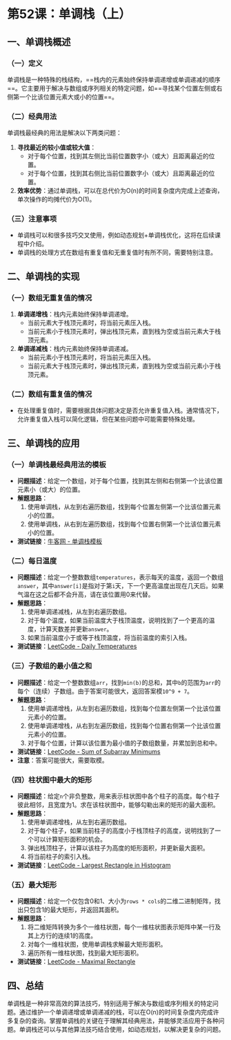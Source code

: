 # 第52课：单调栈（上）

## 一、单调栈概述

### （一）定义

单调栈是一种特殊的栈结构，==栈内的元素始终保持单调递增或单调递减的顺序==。它主要用于解决与数组或序列相关的特定问题，如==寻找某个位置左侧或右侧第一个比该位置元素大或小的位置==。

### （二）经典用法

单调栈最经典的用法是解决以下两类问题：

1. **寻找最近的较小值或较大值**：
   - 对于每个位置，找到其左侧比当前位置数字小（或大）且距离最近的位置。
   - 对于每个位置，找到其右侧比当前位置数字小（或大）且距离最近的位置。
2. **效率优势**：通过单调栈，可以在总代价为O(n)的时间复杂度内完成上述查询，单次操作的均摊代价为O(1)。

### （三）注意事项

- 单调栈可以和很多技巧交叉使用，例如动态规划+单调栈优化，这将在后续课程中介绍。
- 单调栈的处理方式在数组有重复值和无重复值时有所不同，需要特别注意。

## 二、单调栈的实现

### （一）数组无重复值的情况

1. **单调递增栈**：栈内元素始终保持单调递增。
   - 当前元素大于栈顶元素时，将当前元素压入栈。
   - 当前元素小于栈顶元素时，弹出栈顶元素，直到栈为空或当前元素大于栈顶元素。
2. **单调递减栈**：栈内元素始终保持单调递减。
   - 当前元素小于栈顶元素时，将当前元素压入栈。
   - 当前元素大于栈顶元素时，弹出栈顶元素，直到栈为空或当前元素小于栈顶元素。

### （二）数组有重复值的情况

- 在处理重复值时，需要根据具体问题决定是否允许重复值入栈。通常情况下，允许重复值入栈可以简化逻辑，但在某些问题中可能需要特殊处理。

## 三、单调栈的应用

### （一）单调栈最经典用法的模板

- **问题描述**：给定一个数组，对于每个位置，找到其左侧和右侧第一个比该位置元素小（或大）的位置。
- **解题思路**：
  1. 使用单调栈，从左到右遍历数组，找到每个位置左侧第一个比该位置元素小的位置。
  2. 使用单调栈，从右到左遍历数组，找到每个位置右侧第一个比该位置元素小的位置。
- **测试链接**：[牛客网 - 单调栈模板](https://www.nowcoder.com/practice/2a2c00e7a88a498693568cef63a4b7bb)

### （二）每日温度

- **问题描述**：给定一个整数数组`temperatures`，表示每天的温度，返回一个数组`answer`，其中`answer[i]`是指对于第`i`天，下一个更高温度出现在几天后。如果气温在这之后都不会升高，请在该位置用0来代替。
- **解题思路**：
  1. 使用单调递减栈，从左到右遍历数组。
  2. 对于每个温度，如果当前温度大于栈顶温度，说明找到了一个更高的温度，计算天数差并更新`answer`。
  3. 如果当前温度小于或等于栈顶温度，将当前温度的索引入栈。
- **测试链接**：[LeetCode - Daily Temperatures](https://leetcode.cn/problems/daily-temperatures/)

### （三）子数组的最小值之和

- **问题描述**：给定一个整数数组`arr`，找到`min(b)`的总和，其中`b`的范围为`arr`的每个（连续）子数组。由于答案可能很大，返回答案模`10^9 + 7`。
- **解题思路**：
  1. 使用单调递增栈，从左到右遍历数组，找到每个位置左侧第一个比该位置元素小的位置。
  2. 使用单调递增栈，从右到左遍历数组，找到每个位置右侧第一个比该位置元素小的位置。
  3. 对于每个位置，计算以该位置为最小值的子数组数量，并累加到总和中。
- **测试链接**：[LeetCode - Sum of Subarray Minimums](https://leetcode.cn/problems/sum-of-subarray-minimums/)
- **注意**：答案可能很大，需要取模。

### （四）柱状图中最大的矩形

- **问题描述**：给定`n`个非负整数，用来表示柱状图中各个柱子的高度。每个柱子彼此相邻，且宽度为1。求在该柱状图中，能够勾勒出来的矩形的最大面积。
- **解题思路**：
  1. 使用单调递增栈，从左到右遍历数组。
  2. 对于每个柱子，如果当前柱子的高度小于栈顶柱子的高度，说明找到了一个可以计算矩形面积的机会。
  3. 弹出栈顶柱子，计算以该柱子为高度的矩形面积，并更新最大面积。
  4. 将当前柱子的索引入栈。
- **测试链接**：[LeetCode - Largest Rectangle in Histogram](https://leetcode.cn/problems/largest-rectangle-in-histogram)

### （五）最大矩形

- **问题描述**：给定一个仅包含0和1、大小为`rows * cols`的二维二进制矩阵，找出只包含1的最大矩形，并返回其面积。
- **解题思路**：
  1. 将二维矩阵转换为多个一维柱状图，每个一维柱状图表示矩阵中某一行及其上方行的连续1的高度。
  2. 对每个一维柱状图，使用单调栈求解最大矩形面积。
  3. 遍历所有一维柱状图，找到最大矩形面积。
- **测试链接**：[LeetCode - Maximal Rectangle](https://leetcode.cn/problems/maximal-rectangle/)

## 四、总结

单调栈是一种非常高效的算法技巧，特别适用于解决与数组或序列相关的特定问题。通过维护一个单调递增或单调递减的栈，可以在O(n)的时间复杂度内完成许多复杂的查询。掌握单调栈的关键在于理解其经典用法，并能够灵活应用于各种问题。单调栈还可以与其他算法技巧结合使用，如动态规划，以解决更复杂的问题。